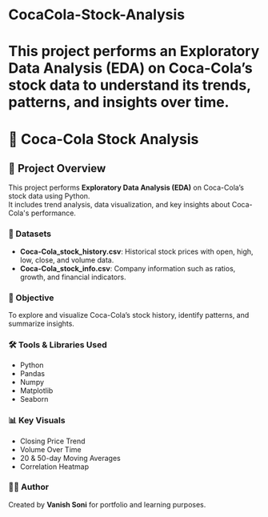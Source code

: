 
# CocaCola-Stock-Analysis
This project performs an Exploratory Data Analysis (EDA) on Coca-Cola’s stock data to understand its trends, patterns, and insights over time.
=======
# 🧃 Coca-Cola Stock Analysis

## 📘 Project Overview
This project performs **Exploratory Data Analysis (EDA)** on Coca-Cola’s stock data using Python.  
It includes trend analysis, data visualization, and key insights about Coca-Cola's performance.

### 🧩 Datasets
- **Coca-Cola_stock_history.csv**: Historical stock prices with open, high, low, close, and volume data.
- **Coca-Cola_stock_info.csv**: Company information such as ratios, growth, and financial indicators.

### 🧠 Objective
To explore and visualize Coca-Cola’s stock history, identify patterns, and summarize insights.

### 🛠️ Tools & Libraries Used
- Python
- Pandas
- Numpy
- Matplotlib
- Seaborn

### 📊 Key Visuals
- Closing Price Trend
- Volume Over Time
- 20 & 50-day Moving Averages
- Correlation Heatmap

### 👨‍💻 Author
Created by **Vanish Soni** for portfolio and learning purposes.

